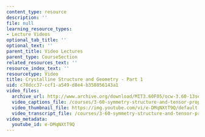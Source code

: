 ```yaml
---
content_type: resource
description: ''
file: null
learning_resource_types:
- Lecture Videos
optional_tab_title: ''
optional_text: ''
parent_title: Video Lectures
parent_type: CourseSection
related_resources_text: ''
resource_index_text: ''
resourcetype: Video
title: Crystalline Structure and Geometry - Part 1
uid: c78dcc37-ccf1-a549-d8e4-b358056143a1
video_files:
  archive_url: http://www.archive.org/download/MIT3.60F05/ocw-3.60-13sep2005-part1-220k.mp4
  video_captions_file: /courses/3-60-symmetry-structure-and-tensor-properties-of-materials-fall-2005/dd6eb794ed875e75b13fd78d857dd12d_e-DMqNXtT9Q.vtt
  video_thumbnail_file: https://img.youtube.com/vi/e-DMqNXtT9Q/default.jpg
  video_transcript_file: /courses/3-60-symmetry-structure-and-tensor-properties-of-materials-fall-2005/cd58741cd8f0b317e43a4f42b3ebf7aa_e-DMqNXtT9Q.pdf
video_metadata:
  youtube_id: e-DMqNXtT9Q
---
```

